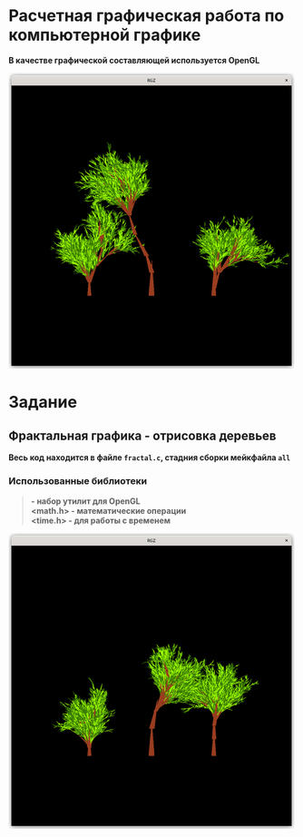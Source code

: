 # Расчетная графическая работа по компьютерной графике
<strong>В качестве графической составляющей используется OpenGL<strong>


![RGZ](examples/Ex1.png)

# Задание

## Фрактальная графика - отрисовка деревьев

Весь код находится в файле `fractal.c`, стадния сборки мейкфайла `all`

### Использованные библиотеки
><Glut>     - набор утилит для OpenGL \
><math.h>   - математические операции \
><time.h>   - для работы с временем

![RGZ](examples/Ex2.png)
